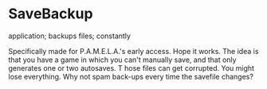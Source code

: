 # SaveBackup
application; backups files; constantly

Specifically made for P.A.M.E.L.A.'s early access. Hope it works. 
The idea is that you have a game in which you can't manually save, 
and that only generates one or two autosaves. T
hose files can get corrupted. 
You might lose everything. 
Why not spam back-ups every time the savefile changes?
